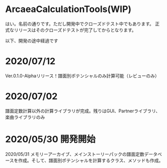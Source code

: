 # ArcaeaCalculationTools(WIP)

はい。名前の通りです。ただし開発中でクローズドテスト中でもあります。
正式なリリースはそのクローズドテストが完了してからとなります。

以下、開発の途中経過です

# 2020/07/12

Ver.0.1.0-Alphaリリース！譜面別ポテンシャルのみ計算可能（レビューのみ）

# 2020/07/02

譜面定数計算以外の計算ライブラリが完成。残りはGUI、Partnerライブラリ、楽曲ライブラリのみ

# 2020/05/30 開発開始

2020/05/31 メモリーアーカイブ、メインストーリーパックの譜面定数データベースを作成。そして、譜面別ポテンシャルを計算するクラス、メソッドも作成。
